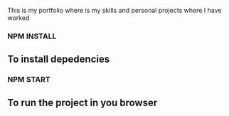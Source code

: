 
This is my portfolio where is my skills and personal projects where I have worked

### NPM INSTALL
## To install depedencies


### NPM START 
## To run the project in you browser
